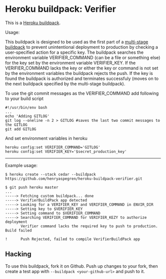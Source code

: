Heroku buildpack: Verifier
=======================

This is a [Heroku buildpack](http://devcenter.heroku.com/articles/buildpacks).

Usage:

This buildpack is designed to be used as the first part of a [multi-stage buildpack](https://github.com/ddollar/heroku-buildpack-multi) to prevent unintentional deployment to production by checking a user-specified action for a specific key. The buildpack searches the environment variable VERIFIER_COMMAND (can be a file or something else) for the key set by the environment variable VERIFIER_KEY. If the VERIFIER_COMMAND lacks the key or either the key or command is not set by the environment variables the buildpack rejects the push. If the key is found the buildpack is authorized and terminates successfuly (moves on to the next buildpack specified by the multi-stage buildpack).

To use the git commit messages as the VERIFIER_COMMAND add following to your build script

    #!/usr/bin/env bash
    ...
    echo 'Adding GITLOG'
    git log --oneline -n 2 > GITLOG #saves the last two commit messages to the GITLOG
    git add GITLOG

And set environment variables in heroku

    heroku config:set VERIFIER_COMMAND='GITLOG'
    heroku config:set VERIFIER_KEY='$secret_production_key'


-----

Example usage:


    $ heroku create --stack cedar --buildpack https://github.com/henryaspegren/heroku-buildpack-verifier.git

    $ git push heroku master
    ...
    -----> Fetching custom buildpack... done
    -----> VerifierBuildPack app detected
    -----> Looking for a VERIFIER_KEY and VERIFIER_COMMAND in ENVIR_DIR
    -----> Setting key to $VERIFIER_KEY
    -----> Setting command to $VERIFIER_COMMAND
    -----> Searching VERIFIER_COMMAND for VERIFIER_KEZY to authorize deployment
           Verifier command lacks the required key to push to production. Build failed

    !      Push Rejected, failed to compile VerifierBuildPack app



Hacking
-------

To use this buildpack, fork it on Github.  Push up changes to your fork, then create a test app with `--buildpack <your-github-url>` and push to it.

